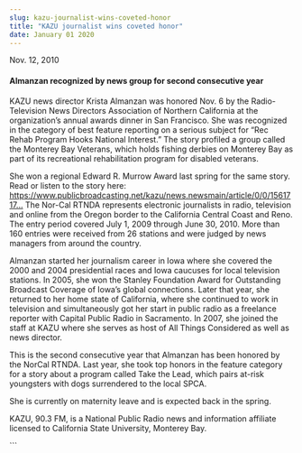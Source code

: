 ```yaml
---
slug: kazu-journalist-wins-coveted-honor
title: "KAZU journalist wins coveted honor"
date: January 01 2020
---
```


 
<p>Nov. 12, 2010</p>
<h4>Almanzan recognized by news group for second consecutive year</h4>
<p>
  KAZU news director Krista Almanzan was honored Nov. 6 by the Radio-Television
  News Directors Association of Northern California at the organization’s annual
  awards dinner in San Francisco. She was recognized in the category of best
  feature reporting on a serious subject for “Rec Rehab Program Hooks National
  Interest.” The story profiled a group called the Monterey Bay Veterans, which
  holds fishing derbies on Monterey Bay as part of its recreational
  rehabilitation program for disabled veterans.
</p>
<p>
  She won a regional Edward R. Murrow Award last spring for the same story. Read
  or listen to the story here:
  <a
    href="https://www.publicbroadcasting.net/kazu/news.newsmain/article/0/0/1561717/news/Rec.Rehab.Program.Hooks.Natioinal.Interest"
    title="https://www.publicbroadcasting.net/kazu/news.newsmain/article/0/0/1561717/news/Rec.Rehab.Program.Hooks.Natioinal.Interest"
    >https://www.publicbroadcasting.net/kazu/news.newsmain/article/0/0/1561717...</a
  >
  The Nor-Cal RTNDA represents electronic journalists in radio, television and
  online from the Oregon border to the California Central Coast and Reno. The
  entry period covered July 1, 2009 through June 30, 2010. More than 160 entries
  were received from 26 stations and were judged by news managers from around
  the country.
</p>
<p>
  Almanzan started her journalism career in Iowa where she covered the 2000 and
  2004 presidential races and Iowa caucuses for local television stations. In
  2005, she won the Stanley Foundation Award for Outstanding Broadcast Coverage
  of Iowa’s global connections. Later that year, she returned to her home state
  of California, where she continued to work in television and simultaneously
  got her start in public radio as a freelance reporter with Capital Public
  Radio in Sacramento. In 2007, she joined the staff at KAZU where she serves as
  host of All Things Considered as well as news director.
</p>
<p>
  This is the second consecutive year that Almanzan has been honored by the
  NorCal RTNDA. Last year, she took top honors in the feature category for a
  story about a program called Take the Lead, which pairs at-risk youngsters
  with dogs surrendered to the local SPCA.
</p>
<p>She is currently on maternity leave and is expected back in the spring.</p>
<p>
  KAZU, 90.3 FM, is a National Public Radio news and information affiliate
  licensed to California State University, Monterey Bay.
</p>
```
